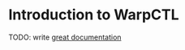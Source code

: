 # Introduction to WarpCTL

TODO: write [great documentation](http://jacobian.org/writing/great-documentation/what-to-write/)
